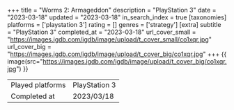 +++
title = "Worms 2: Armageddon"
description = "PlayStation 3"
date = "2023-03-18"
updated = "2023-03-18"
in_search_index = true
[taxonomies]
platforms = ['playstation 3']
rating = []
genres = ['strategy']
[extra]
subtitle = "PlayStation 3"
completed_at = "2023-03-18"
url_cover_small = "https://images.igdb.com/igdb/image/upload/t_cover_small/co1xqr.jpg"
url_cover_big = "https://images.igdb.com/igdb/image/upload/t_cover_big/co1xqr.jpg"
+++
{{ image(src="https://images.igdb.com/igdb/image/upload/t_cover_big/co1xqr.jpg") }}

|              |            |
| ------------ | ---------- |
| Played platforms    | PlayStation 3 |
| Completed at | 2023/03/18 |

